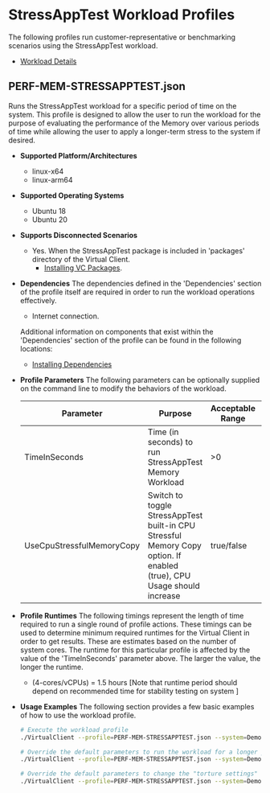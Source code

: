 ﻿# StressAppTest Workload Profiles
The following profiles run customer-representative or benchmarking scenarios using the StressAppTest workload.

* [Workload Details](./stressapptest.md)

## PERF-MEM-STRESSAPPTEST.json
Runs the StressAppTest workload for a specific period of time on the system. This profile is designed to allow the user to run the workload for
the purpose of evaluating the performance of the Memory over various periods of time while allowing the user to apply a longer-term stress
to the system if desired.

* **Supported Platform/Architectures**
  * linux-x64
  * linux-arm64

* **Supported Operating Systems**
  * Ubuntu 18
  * Ubuntu 20

* **Supports Disconnected Scenarios**
  * Yes. When the StressAppTest package is included in 'packages' directory of the Virtual Client.
    * [Installing VC Packages](../../dependencies/0001-install-vc-packages.md).

* **Dependencies**
  The dependencies defined in the 'Dependencies' section of the profile itself are required in order to run the workload operations effectively.
  * Internet connection.

  Additional information on components that exist within the 'Dependencies' section of the profile can be found in the following locations:
  * [Installing Dependencies](https://microsoft.github.io/VirtualClient/docs/category/dependencies/)

* **Profile Parameters**
  The following parameters can be optionally supplied on the command line to modify the behaviors of the workload.

  | Parameter | Purpose | Acceptable Range | Default Value |
  |-----------|---------|------------------|---------------|
  | TimeInSeconds | Time (in seconds) to run StressAppTest Memory Workload | >0 | 60 |
  | UseCpuStressfulMemoryCopy | Switch to toggle StressAppTest built-in CPU Stressful Memory Copy option. If enabled (true), CPU Usage should increase | true/false | false |

* **Profile Runtimes**
  The following timings represent the length of time required to run a single round of profile actions. These timings can be used to determine
  minimum required runtimes for the Virtual Client in order to get results. These are estimates based on the number of system cores. The runtime for
  this particular profile is affected by the value of the 'TimeInSeconds' parameter above. The larger the value, the longer the runtime.

  * (4-cores/vCPUs) = 1.5 hours [Note that runtime period should depend on recommended time for stability testing on system ]

* **Usage Examples**
  The following section provides a few basic examples of how to use the workload profile.

  ```bash
  # Execute the workload profile
  ./VirtualClient --profile=PERF-MEM-STRESSAPPTEST.json --system=Demo --timeout=90 --packageStore="{BlobConnectionString|SAS Uri}"

  # Override the default parameters to run the workload for a longer period of time
  ./VirtualClient --profile=PERF-MEM-STRESSAPPTEST.json --system=Demo --timeout=90 --packageStore="{BlobConnectionString|SAS Uri}" --parameters="TimeInSeconds=240"

  # Override the default parameters to change the "torture settings" when running the workload.
  ./VirtualClient --profile=PERF-MEM-STRESSAPPTEST.json --system=Demo --timeout=90 --packageStore="{BlobConnectionString|SAS Uri}" --parameters="TimeInSeconds=240,,,UseCpuStressfulMemoryCopy=true"
  ```
